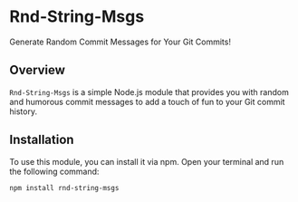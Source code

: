 # Rnd-String-Msgs

Generate Random Commit Messages for Your Git Commits!

## Overview

`Rnd-String-Msgs` is a simple Node.js module that provides you with random and humorous commit messages to add a touch of fun to your Git commit history.

## Installation

To use this module, you can install it via npm. Open your terminal and run the following command:

```bash
npm install rnd-string-msgs
